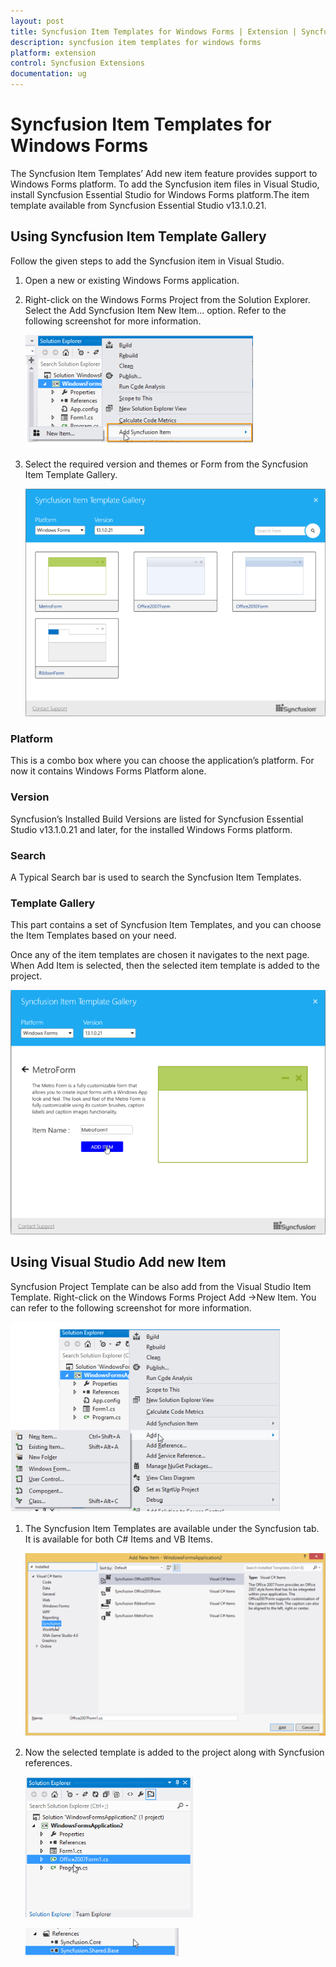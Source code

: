 ```yaml
---
layout: post
title: Syncfusion Item Templates for Windows Forms | Extension | Syncfusion
description: syncfusion item templates for windows forms
platform: extension
control: Syncfusion Extensions
documentation: ug
---
```


# Syncfusion Item Templates for Windows Forms

The Syncfusion Item Templates’ Add new item feature provides support to Windows Forms platform. To add the Syncfusion item files in Visual Studio, install Syncfusion Essential Studio for Windows Forms platform.The item template available from Syncfusion Essential Studio v13.1.0.21.


## Using Syncfusion Item Template Gallery

Follow the given steps to add the Syncfusion item in Visual Studio.

1. Open a new or existing Windows Forms application.
2. Right-click on the Windows Forms Project from the Solution Explorer. Select the Add Syncfusion Item  New Item... option. Refer to the following screenshot
   for more information.

   ![](Using-Syncfusion-Item-Template-Gallery_images/Using-Syncfusion-Item-Template-Gallery_img1.png)



3. Select the required version and themes or Form from the Syncfusion Item Template Gallery. 

   ![C:/Users/kanimozhipandian/Desktop/IMG_04062015_161634.png](Using-Syncfusion-Item-Template-Gallery_images/Using-Syncfusion-Item-Template-Gallery_img2.png)



### Platform

This is a combo box where you can choose the application’s platform. For now it contains Windows Forms Platform alone.

### Version

Syncfusion’s Installed Build Versions are listed for Syncfusion Essential Studio v13.1.0.21 and later, for the installed Windows Forms platform. 

### Search

A Typical Search bar is used to search the Syncfusion Item Templates.

### Template Gallery

This part contains a set of Syncfusion Item Templates, and you can choose the Item Templates based on your need.

Once any of the item templates are chosen it navigates to the next page. When Add Item is selected, then the selected item template is added to the project.

![](Using-Syncfusion-Item-Template-Gallery_images/Using-Syncfusion-Item-Template-Gallery_img3.png)




## Using Visual Studio Add new Item

Syncfusion Project Template can be also add from the Visual Studio Item Template. Right-click on the Windows Forms Project Add ->New Item. You can refer to the following screenshot for more information.

![](Using-Visual-Studio-Add-new-Item_images/Using-Visual-Studio-Add-new-Item_img1.png)



1. The Syncfusion Item Templates are available under the Syncfusion tab. It is available for both C# Items and VB Items. 

   ![](Using-Visual-Studio-Add-new-Item_images/Using-Visual-Studio-Add-new-Item_img2.png)



2. Now the selected template is added to the project along with Syncfusion references.

   ![](Using-Visual-Studio-Add-new-Item_images/Using-Visual-Studio-Add-new-Item_img3.png)




   ![](Using-Visual-Studio-Add-new-Item_images/Using-Visual-Studio-Add-new-Item_img4.png)




